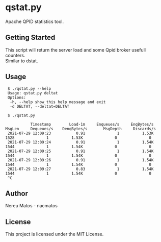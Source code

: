 
# qstat.py

Apache QPID statistics tool.  

## Getting Started

This script will return the server load and some Qpid broker usefull counters.  
Similar to dstat.  


## Usage

```
 $ ./qstat.py --help
 Usage: qstat.py deltat
 Options:
  -h, --help show this help message and exit
  -d DELTAT, --deltat=DELTAT

 $ ./qstat.py

           Timestamp        Load-1m     Enqueues/s     EnqBytes/s         MsgLen     Dequeues/s    DenqBytes/s       MsgDepth     Discards/s
 2021-07-29 12:09:23           0.91              1          1.53K           1528              1          1.53K              0              0
 2021-07-29 12:09:24           0.91              1          1.54K           1544              1          1.54K              0              0
 2021-07-29 12:09:25           0.91              1          1.54K           1544              1          1.54K              0              0
 2021-07-29 12:09:26           0.91              1          1.54K           1544              1          1.54K              0              0
 2021-07-29 12:09:27           0.83              1          1.54K           1544              1          1.54K              0              0
 ^C

```
## Author

Nereu Matos - nacmatos  

## License

This project is licensed under the MIT License.  
